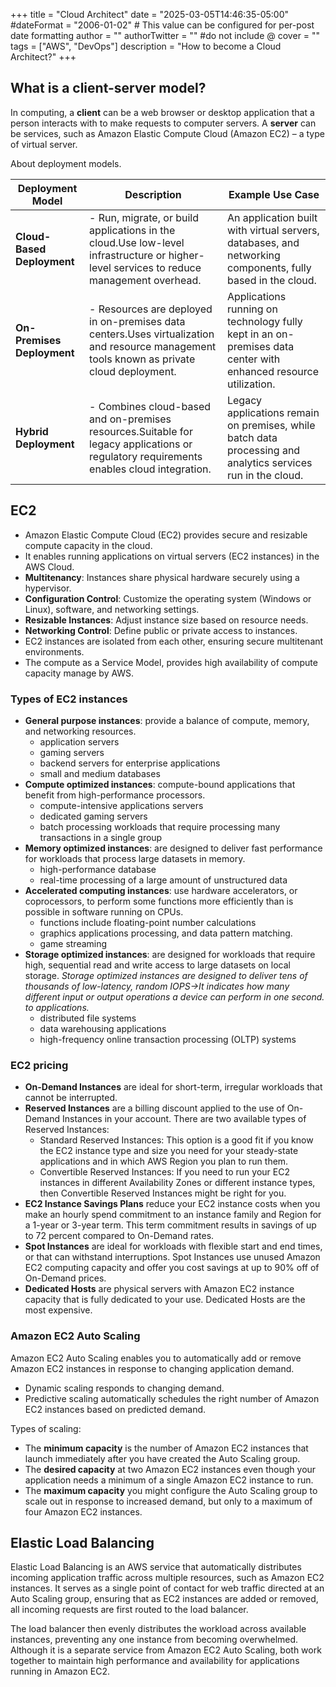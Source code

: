 +++
title = "Cloud Architect"
date = "2025-03-05T14:46:35-05:00"
#dateFormat = "2006-01-02" # This value can be configured for per-post date formatting
author = ""
authorTwitter = "" #do not include @
cover = ""
tags = ["AWS", "DevOps"]
description = "How to become a Cloud Architect?"
+++

## What is a client-server model?

In computing, a **client** can be a web browser or desktop application that a person interacts with to make requests to computer servers. A **server** can be services, such as Amazon Elastic Compute Cloud (Amazon EC2) – a type of virtual server.

About deployment models.

| **Deployment Model**       | **Description**                                                                                                                                       | **Example Use Case**                                                                                            |
| -------------------------- | ----------------------------------------------------------------------------------------------------------------------------------------------------- | --------------------------------------------------------------------------------------------------------------- |
| **Cloud-Based Deployment** | - Run, migrate, or build applications in the cloud.Use low-level infrastructure or higher-level services to reduce management overhead.         | An application built with virtual servers, databases, and networking components, fully based in the cloud.      |
| **On-Premises Deployment** | - Resources are deployed in on-premises data centers.Uses virtualization and resource management tools known as private cloud deployment. | Applications running on technology fully kept in an on-premises data center with enhanced resource utilization. |
| **Hybrid Deployment**      | - Combines cloud-based and on-premises resources.Suitable for legacy applications or regulatory requirements enables cloud integration.   | Legacy applications remain on premises, while batch data processing and analytics services run in the cloud.    |

## EC2
- Amazon Elastic Compute Cloud (EC2) provides secure and resizable compute capacity in the cloud.
- It enables running applications on virtual servers (EC2 instances) in the AWS Cloud.
- **Multitenancy**: Instances share physical hardware securely using a hypervisor.
- **Configuration Control**: Customize the operating system (Windows or Linux), software, and networking settings.
- **Resizable Instances**: Adjust instance size based on resource needs.
- **Networking Control**: Define public or private access to instances.
- EC2 instances are isolated from each other, ensuring secure multitenant environments.
- The compute as a Service Model, provides high availability of compute capacity manage by AWS.

### Types of EC2 instances

- **General purpose instances**: provide a balance of compute, memory, and networking resources.
	- application servers
	- gaming servers
	- backend servers for enterprise applications
	- small and medium databases
- **Compute optimized instances**: compute-bound applications that benefit from high-performance processors.
	- compute-intensive applications servers
	- dedicated gaming servers
	- batch processing workloads that require processing many transactions in a single group
- **Memory optimized instances**: are designed to deliver fast performance for workloads that process large datasets in memory.
	- high-performance database
	-  real-time processing of a large amount of unstructured data
- **Accelerated computing instances**: use hardware accelerators, or coprocessors, to perform some functions more efficiently than is possible in software running on CPUs.
	- functions include floating-point number calculations
	- graphics applications processing, and data pattern matching.
	- game streaming
- **Storage optimized instances**: are designed for workloads that require high, sequential read and write access to large datasets on local storage. *Storage optimized instances are designed to deliver tens of thousands of low-latency, random IOPS->It indicates how many different input or output operations a device can perform in one second. to applications.*
	- distributed file systems
	- data warehousing applications
	- high-frequency online transaction processing (OLTP) systems

### EC2 pricing

- **On-Demand Instances** are ideal for short-term, irregular workloads that cannot be interrupted.
- **Reserved Instances** are a billing discount applied to the use of On-Demand Instances in your account. There are two available types of Reserved Instances:
	- Standard Reserved Instances: This option is a good fit if you know the EC2 instance type and size you need for your steady-state applications and in which AWS Region you plan to run them.
	- Convertible Reserved Instances:  If you need to run your EC2 instances in different Availability Zones or different instance types, then Convertible Reserved Instances might be right for you.
- **EC2 Instance Savings Plans** reduce your EC2 instance costs when you make an hourly spend commitment to an instance family and Region for a 1-year or 3-year term. This term commitment results in savings of up to 72 percent compared to On-Demand rates.
- **Spot Instances** are ideal for workloads with flexible start and end times, or that can withstand interruptions. Spot Instances use unused Amazon EC2 computing capacity and offer you cost savings at up to 90% off of On-Demand prices.
- **Dedicated Hosts** are physical servers with Amazon EC2 instance capacity that is fully dedicated to your use. Dedicated Hosts are the most expensive.

### Amazon EC2 Auto Scaling

Amazon EC2 Auto Scaling enables you to automatically add or remove Amazon EC2 instances in response to changing application demand.
- Dynamic scaling responds to changing demand.
- Predictive scaling automatically schedules the right number of Amazon EC2 instances based on predicted demand.

Types of scaling:
- The **minimum capacity** is the number of Amazon EC2 instances that launch immediately after you have created the Auto Scaling group.
- The **desired capacity** at two Amazon EC2 instances even though your application needs a minimum of a single Amazon EC2 instance to run.
- The **maximum capacity** you might configure the Auto Scaling group to scale out in response to increased demand, but only to a maximum of four Amazon EC2 instances.

## **Elastic Load Balancing**

Elastic Load Balancing is an AWS service that automatically distributes incoming application traffic across multiple resources, such as Amazon EC2 instances. It serves as a single point of contact for web traffic directed at an Auto Scaling group, ensuring that as EC2 instances are added or removed, all incoming requests are first routed to the load balancer.

The load balancer then evenly distributes the workload across available instances, preventing any one instance from becoming overwhelmed. Although it is a separate service from Amazon EC2 Auto Scaling, both work together to maintain high performance and availability for applications running in Amazon EC2.
